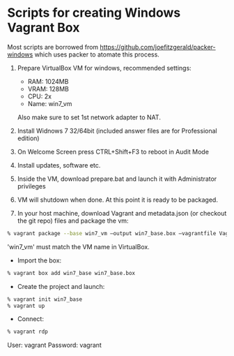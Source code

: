 Scripts for creating Windows Vagrant Box
========================================

Most scripts are borrowed from https://github.com/joefitzgerald/packer-windows
which uses packer to atomate this process.

1. Prepare VirtualBox VM for windows, recommended settings:
    * RAM: 1024MB
    * VRAM: 128MB
    * CPU: 2x
    * Name: win7_vm

    Also make sure to set 1st network adapter to NAT.

2. Install Widnows 7 32/64bit (included answer files are for Professional edition)
3. On Welcome Screen press CTRL+Shift+F3 to reboot in Audit Mode
4. Install updates, software etc.
5. Inside the VM, download prepare.bat and launch it with Administrator privileges
6. VM will shutdown when done. At this point it is ready to be packaged.
7. In your host machine, download Vagrant and metadata.json (or checkout the git repo) files and package the vm:

```bash
% vagrant package --base win7_vm —output win7_base.box —vagrantfile Vagrantfile —include metadata.json
```

'win7_vm' must match the VM name in VirtualBox.

* Import the box:

```bash
% vagrant box add win7_base win7_base.box
```

* Create the project and launch:

```bash
% vagrant init win7_base
% vagrant up
```

* Connect:

```bash
% vagrant rdp
```

User: vagrant
Password: vagrant
